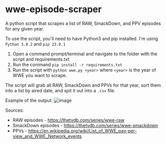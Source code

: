 # wwe-episode-scraper
A python script that scrapes a list of RAW, SmackDown, and PPV episodes for any given year.

To use the script, you'll need to have Python3 and pip installed.
I'm using `Python 3.8.2` and `pip 23.0.1`

1. Open a command prompt/terminal and navigate to the folder with the script and requirements.txt
2. Run the command `pip install -r requirements.txt`
3. Run the script with `python wwe.py <year>` where `<year>` is the year of WWE you want to scrape.

The script will grab all RAW, SmackDown and PPVs for that year, sort them into a list by aired date, and spit it out into a `.csv` file.

Example of the output:
![image](https://user-images.githubusercontent.com/58257152/226156907-1caec782-bfaa-4469-b460-2876889adc46.png)

Sources: 
- RAW episodes - https://thetvdb.com/series/wwe-raw
- SmackDown episodes - https://thetvdb.com/series/wwe-smackdown
- PPVs - https://en.wikipedia.org/wiki/List_of_WWE_pay-per-view_and_WWE_Network_events
